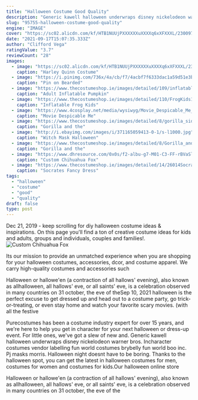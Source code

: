 ```yaml
---
title: "Halloween Costume Good Quality"
description: "Generic kawell halloween underwraps disney nickelodeon warner bros. Incharacter costumes vendor labelling fun world costumes brybelly fun world boo inc. Pj masks morris"
slug: "95755-halloween-costume-good-quality"
engine: "IMAGE"
cover: "https://sc02.alicdn.com/kf/HTB1NUUjPXXXXXXuXXXXq6xXFXXXL/230097527/HTB1NUUjPXXXXXXuXXXXq6xXFXXXL.jpg"
date: "2021-09-17T15:07:35.333Z"
author: "Clifford Vega"
ratingValue: "3.7"
reviewCount: "28"
images:
  - image: "https://sc02.alicdn.com/kf/HTB1NUUjPXXXXXXuXXXXq6xXFXXXL/230097527/HTB1NUUjPXXXXXXuXXXXq6xXFXXXL.jpg"
    caption: "Harley Quinn Costume"
  - image: "https://i.pinimg.com/736x/4a/cb/f7/4acbf7f6333dac1a59d51e3b8d45be18.jpg"
    caption: "Pin on Bearded"
  - image: "https://www.thecostumeshop.ie/images/detailed/109/inflatable-pumpkin-costume-4.jpg"
    caption: "Adult Inflatable Pumpkin"
  - image: "https://www.thecostumeshop.ie/images/detailed/110/FrogKids1.jpg"
    caption: "Inflatable Frog Kids"
  - image: "https://www.4cosplay.net/media/wysiwyg/Movie_Despicable_Me_Dad_Gru_Mask_Halloween_Party_Mask_3_.jpg"
    caption: "Movie Despicable Me"
  - image: "https://www.thecostumeshop.ie/images/detailed/8/gorilla_side.jpg"
    caption: "Gorilla and the"
  - image: "http://i.ebayimg.com/images/i/371165059413-0-1/s-l1000.jpg"
    caption: "Witch Mask Halloween"
  - image: "https://www.thecostumeshop.ie/images/detailed/8/Gorilla_and_cage.jpg"
    caption: "Gorilla and the"
  - image: "https://www.dhresource.com/0x0s/f2-albu-g7-M01-C3-FF-rBVaSlu7B2GACm8fAAG8kquATq0565.jpg/custom-chihuahua-fox-fursuit-mascot-costume.jpg"
    caption: "Custom Chihuahua Fox"
  - image: "https://www.thecostumeshop.ie/images/detailed/14/26014SocratesBack13304256104f4caf0a9e73a.jpg"
    caption: "Socrates Fancy Dress"
tags:
  - "halloween"
  - "costume"
  - "good"
  - "quality"
draft: false
type: post
---
```


Dec 21, 2019 - keep scrolling for diy halloween costume ideas & inspirations. On this page you'll find a ton of creative costume ideas for kids and adults, groups and individuals, couples and families!.
![Custom Chihuahua Fox](https://www.dhresource.com/0x0s/f2-albu-g7-M01-C3-FF-rBVaSlu7B2GACm8fAAG8kquATq0565.jpg/custom-chihuahua-fox-fursuit-mascot-costume.jpg "Custom Chihuahua Fox")

Its our mission to provide an unmatched experience when you are shopping for your halloween costumes, accessories, dcor, and costume apparel. We carry high-quality costumes and accessories such
<!--inArticleAds-->

<!--galleryOne-->

Halloween or hallowe'en (a contraction of all hallows' evening), also known as allhalloween, all hallows' eve, or all saints' eve, is a celebration observed in many countries on 31 october, the eve of theSep 10, 2021 halloween is the perfect excuse to get dressed up and head out to a costume party, go trick-or-treating, or even stay home and watch your favorite scary movies. (with all the festive
<!--inArticleAds-->

<!--galleryTwo-->

Purecostumes has been a costume industry expert for over 15 years, and we're here to help you get in character for your next halloween or dress-up event. For little ones, we've got a slew of new and. Generic kawell halloween underwraps disney nickelodeon warner bros. Incharacter costumes vendor labelling fun world costumes brybelly fun world boo inc. Pj masks morris. Halloween night doesnt have to be boring. Thanks to the halloween spot, you can get the latest in halloween costumes for men, costumes for women and costumes for kids.Our halloween online store
<!--galleryThree-->

Halloween or hallowe'en (a contraction of all hallows' evening), also known as allhalloween, all hallows' eve, or all saints' eve, is a celebration observed in many countries on 31 october, the eve of the